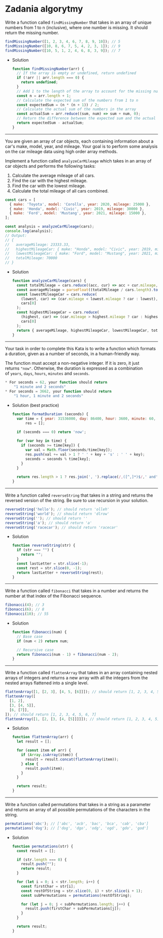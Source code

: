 # Zadania algorytmy

Write a function called `findMissingNumber` that takes in an array of unique numbers from 1 to n (inclusive), where one number is missing. It should return the missing number.

```jsx
findMissingNumber([1, 2, 3, 4, 6, 7, 8, 9, 10]); // 5
findMissingNumber([10, 8, 6, 7, 5, 4, 2, 3, 1]); // 9
findMissingNumber([10, 5, 1, 2, 4, 6, 8, 3, 9]); // 7
```

- Solution
    
    ```jsx
    function findMissingNumber(arr) {
      // If the array is empty or undefined, return undefined
      if (!arr || arr.length === 0) {
        return undefined;
      }
      // Add 1 to the length of the array to account for the missing number
      const n = arr.length + 1;
      // Calculate the expected sum of the numbers from 1 to n
      const expectedSum = (n * (n + 1)) / 2;
      // Calculate the actual sum of the numbers in the array
      const actualSum = arr.reduce((sum, num) => sum + num, 0);
      // Return the difference between the expected sum and the actual sum
      return expectedSum - actualSum;
    }
    ```
    

---

You are given an array of car objects, each containing information about a car's make, model, year, and mileage. Your goal is to perform some analysis on the car mileage data using high order array methods.

Implement a function called `analyzeCarMileage` which takes in an array of car objects and performs the following tasks:

1. Calculate the average mileage of all cars.
2. Find the car with the highest mileage.
3. Find the car with the lowest mileage.
4. Calculate the total mileage of all cars combined.

```jsx
const cars = [
  { make: 'Toyota', model: 'Corolla', year: 2020, mileage: 25000 },
  { make: 'Honda', model: 'Civic', year: 2019, mileage: 30000 },
  { make: 'Ford', model: 'Mustang', year: 2021, mileage: 15000 },
];

const analysis = analyzeCarMileage(cars);
console.log(analysis);
// Output:
// {
//   averageMileage: 23333.33,
//   highestMileageCar: { make: "Honda", model: "Civic", year: 2019, mileage: 30000 },
//   lowestMileageCar: { make: "Ford", model: "Mustang", year: 2021, mileage: 15000 },
//   totalMileage: 70000
// }
```

- Solution
    
    ```jsx
    function analyzeCarMileage(cars) {
      const totalMileage = cars.reduce((acc, cur) => acc + cur.mileage, 0);
      const averageMileage = parseFloat((totalMileage / cars.length).toFixed(2));
      const lowestMileageCar = cars.reduce(
        (lowest, car) => (car.mileage < lowest.mileage ? car : lowest),
        cars[0]
      );
      const highestMileageCar = cars.reduce(
        (highest, car) => (car.mileage > highest.mileage ? car : highest),
        cars[0]
      );
      return { averageMileage, highestMileageCar, lowestMileageCar, totalMileage };
    }
    
    ```
    

---

Your task in order to complete this Kata is to write a function which formats a duration, given as a number of seconds, in a human-friendly way.

The function must accept a non-negative integer. If it is zero, it just returns `"now"`. Otherwise, the duration is expressed as a combination of `years`, `days`, `hours`, `minutes` and `seconds`.

```jsx
* For seconds = 62, your function should return 
    "1 minute and 2 seconds"
* For seconds = 3662, your function should return
    "1 hour, 1 minute and 2 seconds"
```

- Solution (best practice)
    
    ```jsx
    function formatDuration (seconds) {
      var time = { year: 31536000, day: 86400, hour: 3600, minute: 60, second: 1 },
          res = [];
    
      if (seconds === 0) return 'now';
      
      for (var key in time) {
        if (seconds >= time[key]) {
          var val = Math.floor(seconds/time[key]);
          res.push(val += val > 1 ? ' ' + key + 's' : ' ' + key);
          seconds = seconds % time[key];
        }
      }
     
      return res.length > 1 ? res.join(', ').replace(/,([^,]*)$/,' and'+'$1') : res[0]
    }
    ```
    

---

Write a function called `reverseString` that takes in a string and returns the reversed version of the string. Be sure to use recursion in your solution.

```jsx
reverseString('hello'); // should return 'olleh'
reverseString('world'); // should return 'dlrow'
reverseString(''); // should return ''
reverseString('a'); // should return 'a'
reverseString('racecar'); // should return 'racecar'
```

- Solution
    
    ```jsx
    function reverseString(str) {
      if (str === "") {
        return "";
      }
      const lastLetter = str.slice(-1);
      const rest = str.slice(0, -1);
      return lastLetter + reverseString(rest);
    }
    ```
    

---

Write a function called `fibonacci` that takes in a number and returns the number at that index of the Fibonacci sequence.

```jsx
fibonacci(4); // 3
fibonacci(6); // 8
fibonacci(10); // 55
```

- Solution
    
    ```jsx
    function fibonacci(num) {
      // Base case
      if (num < 2) return num;
    
      // Recursive case
      return fibonacci(num - 1) + fibonacci(num - 2);
    }
    ```
    

---

Write a function called `flattenArray` that takes in an array containing nested arrays of integers and returns a new array with all the integers from the nested arrays flattened into a single level.

```jsx
flattenArray([1, [2, 3], [4, 5, [6]]]); // should return [1, 2, 3, 4, 5, 6]
flattenArray([
  [1, 2],
  [3, [4, 5]],
  [6, [7]],
]); // should return [1, 2, 3, 4, 5, 6, 7]
flattenArray([1, [2, [3, [4, [5]]]]]); // should return [1, 2, 3, 4, 5]
```

- Solution
    
    ```jsx
    function flattenArray(arr) {
      let result = [];
    
      for (const item of arr) {
        if (Array.isArray(item)) {
          result = result.concat(flattenArray(item));
        } else {
          result.push(item);
        }
      }
    
      return result;
    }
    ```
    

---

Write a function called permutations that takes in a string as a parameter and returns an array of all possible permutations of the characters in the string.

```jsx
permutations('abc'); // ['abc', 'acb', 'bac', 'bca', 'cab', 'cba']
permutations('dog'); // ['dog', 'dgo', 'odg', 'ogd', 'gdo', 'god']
```

- Solution
    
    ```jsx
    function permutations(str) {
      const result = [];
    
      if (str.length === 0) {
        result.push("");
        return result;
      }
    
      for (let i = 0; i < str.length; i++) {
        const firstChar = str[i];
        const restOfString = str.slice(0, i) + str.slice(i + 1);
        const subPermutations = permutations(restOfString);
    
        for (let j = 0; j < subPermutations.length; j++) {
          result.push(firstChar + subPermutations[j]);
        }
      }
    
      return result;
    }
    ```
    

